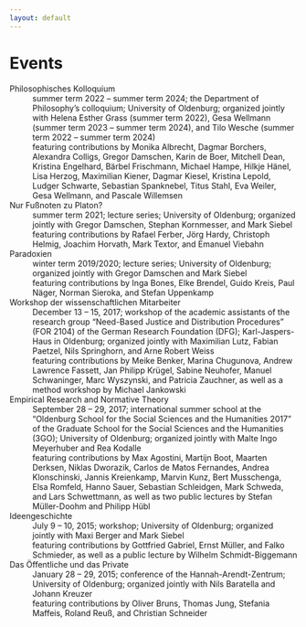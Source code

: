 ```yaml
---
layout: default
---
```


# Events

<dl>
   <dt>Philosophisches Kolloquium</dt>
      <dd>summer term 2022 – summer term 2024; the Department of Philosophy’s colloquium; University of Oldenburg; organized jointly with Helena Esther Grass (summer term 2022), Gesa Wellmann (summer term 2023 – summer term 2024), and Tilo Wesche (summer term 2022 – summer term 2024)</dd>
      <dd>featuring contributions by Monika Albrecht, Dagmar Borchers, Alexandra Colligs, Gregor Damschen, Karin de Boer, Mitchell Dean, Kristina Engelhard, Bärbel Frischmann, Michael Hampe, Hilkje Hänel, Lisa Herzog, Maximilian Kiener, Dagmar Kiesel, Kristina Lepold, Ludger Schwarte, Sebastian Spanknebel, Titus Stahl, Eva Weiler, Gesa Wellmann, and Pascale Willemsen</dd>
  <dt>Nur Fußnoten zu Platon?</dt>
      <dd>summer term 2021; lecture series; University of Oldenburg; organized jointly with Gregor Damschen, Stephan Kornmesser, and Mark Siebel</dd>
      <dd>featuring contributions by Rafael Ferber, Jörg Hardy, Christoph Helmig, Joachim Horvath, Mark Textor, and Emanuel Viebahn</dd>
   <dt>Paradoxien</dt>
      <dd>winter term 2019/2020; lecture series; University of Oldenburg; organized jointly with Gregor Damschen and Mark Siebel</dd>
      <dd>featuring contributions by Inga Bones, Elke Brendel, Guido Kreis, Paul Näger, Norman Sieroka, and Stefan Uppenkamp</dd>
   <dt>Workshop der wissenschaftlichen Mitarbeiter</dt>
      <dd>December 13 – 15, 2017; workshop of the academic assistants of the research group “Need-Based Justice and Distribution Procedures” (FOR 2104) of the German Research Foundation (DFG); Karl-Jaspers-Haus in Oldenburg; organized jointly with Maximilian Lutz, Fabian Paetzel, Nils Springhorn, and Arne Robert Weiss</dd>
      <dd>featuring contributions by Meike Benker, Marina Chugunova, Andrew Lawrence Fassett, Jan Philipp Krügel, Sabine Neuhofer, Manuel Schwaninger, Marc Wyszynski, and Patricia Zauchner, as well as a method workshop by Michael Jankowski</dd>
   <dt>Empirical Research and Normative Theory</dt>
      <dd>September 28 – 29, 2017; international summer school at the “Oldenburg School for the Social Sciences and the Humanities 2017” of the Graduate School for the Social Sciences and the Humanities (3GO); University of Oldenburg; organized jointly with Malte Ingo Meyerhuber and Rea Kodalle</dd>
      <dd>featuring contributions by Max Agostini, Martijn Boot, Maarten Derksen, Niklas Dworazik, Carlos de Matos Fernandes, Andrea Klonschinski, Jannis Kreienkamp, Marvin Kunz, Bert Musschenga, Elsa Romfeld, Hanno Sauer, Sebastian Schleidgen, Mark Schweda, and Lars Schwettmann, as well as two public lectures by Stefan Müller-Doohm and Philipp Hübl</dd>
  <dt>Ideengeschichte</dt>
      <dd>July 9 – 10, 2015; workshop; University of Oldenburg; organized jointly with Maxi Berger and Mark Siebel</dd>
      <dd>featuring contributions by Gottfried Gabriel, Ernst Müller, and Falko Schmieder, as well as a public lecture by Wilhelm Schmidt-Biggemann</dd>
  <dt>Das Öffentliche und das Private</dt>
      <dd>January 28 – 29, 2015; conference of the Hannah-Arendt-Zentrum; University of Oldenburg; organized jointly with Nils Baratella and Johann Kreuzer</dd>
      <dd>featuring contributions by Oliver Bruns, Thomas Jung, Stefania Maffeis, Roland Reuß, and Christian Schneider</dd>
</dl>
